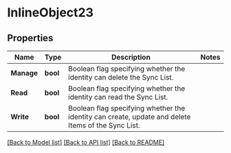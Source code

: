 # InlineObject23

## Properties

Name | Type | Description | Notes
------------ | ------------- | ------------- | -------------
**Manage** | **bool** | Boolean flag specifying whether the identity can delete the Sync List. | 
**Read** | **bool** | Boolean flag specifying whether the identity can read the Sync List. | 
**Write** | **bool** | Boolean flag specifying whether the identity can create, update and delete Items of the Sync List. | 

[[Back to Model list]](../README.md#documentation-for-models) [[Back to API list]](../README.md#documentation-for-api-endpoints) [[Back to README]](../README.md)


